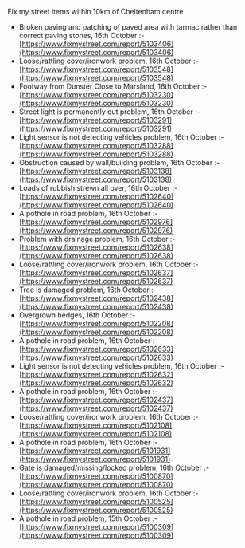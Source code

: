 Fix my street items within 10km of Cheltenham centre

<!-- fix_marker starts -->

- Broken paving and patching of paved area with tarmac rather than correct paving stones, 16th October :- [https://www.fixmystreet.com/report/5103406](https://www.fixmystreet.com/report/5103406)
- Loose/rattling cover/ironwork problem, 16th October :- [https://www.fixmystreet.com/report/5103548](https://www.fixmystreet.com/report/5103548)
- Footway from Dunster Close to Marsland, 16th October :- [https://www.fixmystreet.com/report/5103230](https://www.fixmystreet.com/report/5103230)
- Street light is permanently out problem, 16th October :- [https://www.fixmystreet.com/report/5103291](https://www.fixmystreet.com/report/5103291)
- Light sensor is not detecting vehicles problem, 16th October :- [https://www.fixmystreet.com/report/5103288](https://www.fixmystreet.com/report/5103288)
- Obstruction caused by wall/building problem, 16th October :- [https://www.fixmystreet.com/report/5103138](https://www.fixmystreet.com/report/5103138)
- Loads of rubbish strewn all over, 16th October :- [https://www.fixmystreet.com/report/5102640](https://www.fixmystreet.com/report/5102640)
- A pothole in road problem, 16th October :- [https://www.fixmystreet.com/report/5102976](https://www.fixmystreet.com/report/5102976)
- Problem with drainage problem, 16th October :- [https://www.fixmystreet.com/report/5102638](https://www.fixmystreet.com/report/5102638)
- Loose/rattling cover/ironwork problem, 16th October :- [https://www.fixmystreet.com/report/5102637](https://www.fixmystreet.com/report/5102637)
- Tree is damaged problem, 16th October :- [https://www.fixmystreet.com/report/5102438](https://www.fixmystreet.com/report/5102438)
- Overgrown hedges, 16th October :- [https://www.fixmystreet.com/report/5102208](https://www.fixmystreet.com/report/5102208)
- A pothole in road problem, 16th October :- [https://www.fixmystreet.com/report/5102633](https://www.fixmystreet.com/report/5102633)
- Light sensor is not detecting vehicles problem, 16th October :- [https://www.fixmystreet.com/report/5102632](https://www.fixmystreet.com/report/5102632)
- A pothole in road problem, 16th October :- [https://www.fixmystreet.com/report/5102437](https://www.fixmystreet.com/report/5102437)
- Loose/rattling cover/ironwork problem, 16th October :- [https://www.fixmystreet.com/report/5102108](https://www.fixmystreet.com/report/5102108)
- A pothole in road problem, 16th October :- [https://www.fixmystreet.com/report/5101931](https://www.fixmystreet.com/report/5101931)
- Gate is damaged/missing/locked problem, 16th October :- [https://www.fixmystreet.com/report/5100870](https://www.fixmystreet.com/report/5100870)
- Loose/rattling cover/ironwork problem, 16th October :- [https://www.fixmystreet.com/report/5100525](https://www.fixmystreet.com/report/5100525)
- A pothole in road problem, 15th October :- [https://www.fixmystreet.com/report/5100309](https://www.fixmystreet.com/report/5100309)

<!-- fix_marker ends -->